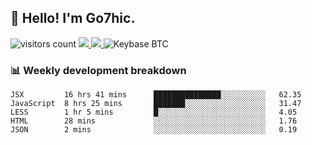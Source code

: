 ## 👋 Hello! I'm Go7hic.

 ![visitors count](https://visitors-by-url-pls-dont-use-this-in-your-repo.vercel.app/Go7hic-github-readme)
 <a href="https://twitter.com/Go7hic">
    <img src="https://img.shields.io/badge/-@Go7hic-1ca0f1?style=flat-square&labelColor=1ca0f1&logo=twitter&logoColor=white&link=https://twitter.com/Go7hic">
   <a/>
   <a href="mailto:gtfx0209@gmail.com">
    <img src="https://img.shields.io/badge/-gtfx0209@gmail.com-c14438?style=flat-square&logo=Gmail&logoColor=white&link=mailto:gtfx0209@gmail.com">
   <a/>
    ![Keybase BTC](https://img.shields.io/keybase/btc/Go7hic)
 <!--
🔭 I’m currently working
🌱 I’m currently learning
💬 Ask me about 
📫 How to reach me: 
⚡ Fun fact: 
-->
 <!--
![My Github Stats](https://github-readme-stats.vercel.app/api?username=Go7hic&show_icons=true&count_private=true)

-->

### 📊 Weekly development breakdown
<!--START_SECTION:waka-->
```text
JSX         16 hrs 41 mins      ███████████████░░░░░░░░░░   62.35 
JavaScript  8 hrs 25 mins       ███████░░░░░░░░░░░░░░░░░░   31.47 
LESS        1 hr 5 mins         █░░░░░░░░░░░░░░░░░░░░░░░░   4.05 
HTML        28 mins             ░░░░░░░░░░░░░░░░░░░░░░░░░   1.76 
JSON        2 mins              ░░░░░░░░░░░░░░░░░░░░░░░░░   0.19
```
<!--END_SECTION:waka-->

